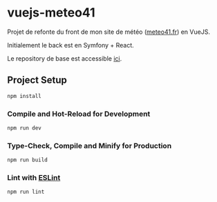 # vuejs-meteo41

Projet de refonte du front de mon site de météo ([meteo41.fr](https://www.meteo41.fr)) en VueJS.

Initialement le back est en Symfony + React.

Le repository de base est accessible [ici](https://github.com/RusHiiii/meteo41).

## Project Setup

```sh
npm install
```

### Compile and Hot-Reload for Development

```sh
npm run dev
```

### Type-Check, Compile and Minify for Production

```sh
npm run build
```

### Lint with [ESLint](https://eslint.org/)

```sh
npm run lint
```
